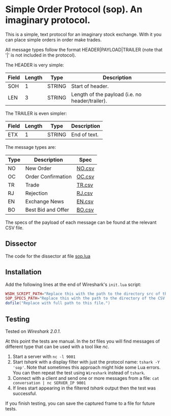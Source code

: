 Simple Order Protocol (sop). An imaginary protocol.
========

This is a simple, text protocol for an imaginary stock exchange. With it you can place simple orders in order make trades.

All message types follow the format HEADER|PAYLOAD|TRAILER (note that '|' is not included in the protocol).

The HEADER is very simple:

Field | Length | Type | Description
-----|---------|------|------
SOH | 1 | STRING | Start of header.
LEN | 3 | STRING |Length of the payload (i.e. no header/trailer).

The TRAILER is even simpler:

Field | Length | Type | Description
-----|---------|------|------
ETX | 1 | STRING | End of text.

The message types are:

Type | Description | Spec
-----|-------------|-----
NO | New Order | [NO.csv](NO.csv)
OC | Order Confirmation | [OC.csv](OC.csv)
TR | Trade | [TR.csv](TR.csv)
RJ | Rejection | [RJ.csv](RJ.csv)
EN | Exchange News | [EN.csv](EN.csv)
BO | Best Bid and Offer | [BO.csv](BO.csv)

The specs of the payload of each message can be found at the relevant CSV file.

Dissector
------------

The code for the dissector at file [sop.lua](sop.lua)

Installation
------------

Add the following lines at the end of Wireshark's `init.lua` script:

``` lua
WSDH_SCRIPT_PATH="Replace this with the path to the directory src of the repo."
SOP_SPECS_PATH="Replace this with the path to the directory of the CSV specs."
dofile("Replace with full path to this file.")
```

Testing
-------

Tested on *Wireshark 2.0.1*.

At this point the tests are manual. In the *txt* files you will find messages of different type that can be used with a tool like *nc*.

1. Start a server with `nc -l 9001`
2. Start *tshark* with a display filter with just the protocol name: `tshark -Y 'sop'`. Note that sometimes this approach might hide some Lua errors. You can then repeat the test using `Wireshark` instead of `tshark`.
3. Connect with a client and send one or more messages from a file: `cat conversation | nc SERVER_IP 9001`
4. If lines start appearing in the filtered *tshark* output then the test was successful.

If you finish testing, you can save the captured frame to a file for future tests.

